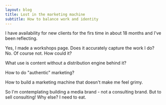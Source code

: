 ```yaml
---
layout: blog
title: Lost in the marketing machine
subtitle: How to balance work and identity
---
```


I have availability for new clients for the firs time in about 18 months and I've been reflecting.

Yes, I made a workshops page. Does it accurately capture the work I do? No. Of course not. How could it?

What use is content without a distribution engine behind it?

How to do "authentic" marketing?

How to build a marketing machine that doesn't make me feel grimy.

So I'm contemplating building a media brand - not a consulting brand. But to sell consulting! Why else? I need to eat.

